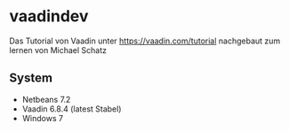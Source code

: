 vaadindev
=============

Das Tutorial von Vaadin unter https://vaadin.com/tutorial
nachgebaut zum lernen von Michael Schatz

System
-------

* Netbeans 7.2
* Vaadin 6.8.4 (latest Stabel)
* Windows 7